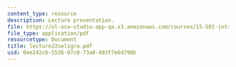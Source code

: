 ```yaml
---
content_type: resource
description: Lecture presentation.
file: https://ol-ocw-studio-app-qa.s3.amazonaws.com/courses/15-501-introduction-to-financial-and-managerial-accounting-spring-2004/0ee242cb553607c073a0493f7e6d798b_lecture22seligra.pdf
file_type: application/pdf
resourcetype: Document
title: lecture22seligra.pdf
uid: 0ee242cb-5536-07c0-73a0-493f7e6d798b
---
```

